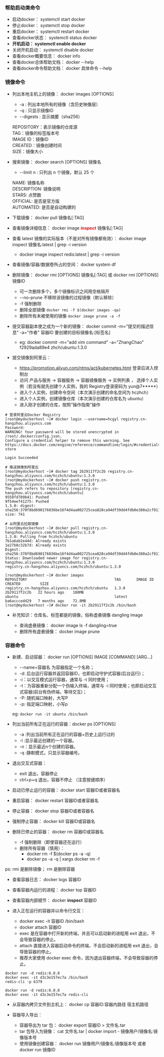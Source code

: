 ### 帮助启动类命令
* 启动docker： systemctl start docker
* 停止docker： systemctl stop docker
* 重启docker： systemctl restart docker
* 查看docker状态： systemctl status docker
* **开机启动： systemctl enable docker**
* 关闭开机启动： systemctl disable docker
* 查看docker概要信息： docker info
* 查看docker总体帮助文档： docker --help
* 查看docker命令帮助文档： docker 具体命令 --help

### 镜像命令
* 列出本地主机上的镜像： docker images [OPTIONS]
  + -a : 列出本地所有的镜像（含历史映像层）
  + -q : 只显示镜像ID
  + --digests : 显示摘要（sha256）

  REPOSITORY：表示镜像的仓库源  
  TAG：镜像的标签版本号  
  IMAGE ID：镜像ID  
  CREATED：镜像创建时间  
  SIZE：镜像大小


* 搜索镜像： docker search [OPTIONS] 镜像名
  + --limit n : 只列出 n 个镜像，默认 25 个

  NAME: 镜像名称  
  DESCRIPTION: 镜像说明  
  STARS: 点赞数  
  OFFICIAL: 是否是官方版  
  AUTOMATED: 是否是自动构建的


* 下载镜像： docker pull 镜像名[:TAG]


* 查看镜像详细信息： docker image <font color="#FF0000"> **inspect** </font> 镜像名[:TAG]


* 查看 latest 镜像的实际版本（不是对所有镜像都有效）： docker image inspect 镜像名:latest | grep -i version
  + docker image inspect redis:latest | grep -i version


* 查看镜像/容器/数据卷所占的空间： docker system df


* 删除镜像： docker rmi [OPTIONS] 镜像名[:TAG]  或  docker rmi [OPTIONS] 镜像ID
  + 可一次删除多个，多个镜像标识之间用空格隔开
  + --no-prune 不移除该镜像的过程镜像（默认移除）
  + -f 强制删除
  + 删除全部镜像 `docker rmi -f $(docker images -qa)`
  + 删除所有未被使用的镜像 `docker image prune -a -f`


* 提交容器副本使之成为一个新的镜像： docker commit -m="提交的描述信息" -a="作者" 容器ID 要创建的目标镜像名:[标签名]
  + eg: docker commit -m="add vim command" -a="ZhangChao" f2929ada89e4 zhch/ubuntu:1.3.0


* 提交镜像到阿里云： 
  + https://promotion.aliyun.com/ntms/act/kubernetes.html  登录后进入控制台
  + 访问 产品与服务 -> 容器服务 -> 容器镜像服务 -> 实例列表 ， 选择个人实例（若没有就先创建个人实例，我的 Registry登录密码为 yun@7*****）
  + 进入个人实例，创建命令空间（本次演示创建的命名空间为 hczhch）
  + 进入个人实例，创建镜像仓库（本次演示创建的仓库名为 ubuntu）
  + 进入刚才创建的仓库，按照“操作指南”操作
  
```shell
# 登录阿里云Docker Registry
[root@mydockerhost ~]# docker login --username=hcgyl registry.cn-hangzhou.aliyuncs.com
Password: 
WARNING! Your password will be stored unencrypted in /root/.docker/config.json.
Configure a credential helper to remove this warning. See
https://docs.docker.com/engine/reference/commandline/login/#credentials-store

Login Succeeded

# 推送镜像到阿里云
[root@mydockerhost ~]# docker tag 2b29117f2c2b registry.cn-hangzhou.aliyuncs.com/hczhch/ubuntu:1.3.0
[root@mydockerhost ~]# docker push registry.cn-hangzhou.aliyuncs.com/hczhch/ubuntu:1.3.0
The push refers to repository [registry.cn-hangzhou.aliyuncs.com/hczhch/ubuntu]
9558fd789b41: Pushed 
9f54eef41275: Pushed 
1.3.0: digest: sha256:370f8bd690176036be16f4d4aa002725cea828ca94df39dd4fdb0e380a2cf911 size: 741

# 从阿里云拉取镜像
[root@mydockerhost ~]# docker pull registry.cn-hangzhou.aliyuncs.com/hczhch/ubuntu:1.3.0
1.3.0: Pulling from hczhch/ubuntu
7b1a6ab2e44d: Already exists 
1e27b8c32b7d: Already exists 
Digest: sha256:370f8bd690176036be16f4d4aa002725cea828ca94df39dd4fdb0e380a2cf911
Status: Downloaded newer image for registry.cn-hangzhou.aliyuncs.com/hczhch/ubuntu:1.3.0
registry.cn-hangzhou.aliyuncs.com/hczhch/ubuntu:1.3.0

[root@mydockerhost ~]# docker images
REPOSITORY                                        TAG       IMAGE ID       CREATED         SIZE
registry.cn-hangzhou.aliyuncs.com/hczhch/ubuntu   1.3.0     2b29117f2c2b   22 hours ago    180MB
ubuntu                                            latest    ba6acccedd29   7 months ago    72.8MB
[root@mydockerhost ~]# docker run -it 2b29117f2c2b /bin/bash
```


* 补充知识：仓库名、标签都是<none>的镜像，俗称虚悬镜像 dangling image
  + 查询虚悬镜像： docker image ls -f dangling=true
  + 删除所有虚悬镜像： docker image prune


### 容器命令
* 新建、启动容器： docker run [OPTIONS] IMAGE [COMMAND] [ARG...]
  + --name=容器名 为容器指定一个名称；
  + -d: 后台运行容器并返回容器ID，也即启动守护式容器(后台运行)；
  + -i：以交互模式运行容器，通常与 -t 同时使用；
  + -t：为容器重新分配一个伪输入终端，通常与 -i 同时使用；也即启动交互式容器(前台有伪终端，等待交互)；
  + -P: 随机端口映射，大写P
  + -p: 指定端口映射，小写p

  eg: `docker run -it ubuntu /bin/bash`


* 列出当前所有正在运行的容器：docker ps [OPTIONS]
  + -a :列出当前所有正在运行的容器+历史上运行过的
  + -l :显示最近创建的一个容器。
  + -n：显示最近n个创建的容器。
  + -q :静默模式，只显示容器编号。


* 退出交互式容器：
  + exit 退出，容器停止
  + ctrl+p+q 退出，容器不停止 （注意按键顺序）


* 启动已停止运行的容器： docker start 容器ID或者容器名


* 重启容器： docker restart 容器ID或者容器名


* 停止容器： docker stop 容器ID或者容器名


* 强制停止容器： docker kill 容器ID或容器名


* 删除已停止的容器： docker rm 容器ID或容器名
  + -f 强制删除（即使容器还在运行）
  + 删除所有容器（慎用）：
    + docker rm -f $(docker ps -a -q)
    + docker ps -a -q | xargs docker rm -f  

ps: rmi 是删除镜像； rm 是删除容器


* 查看容器日志： docker logs 容器ID


* 查看容器内运行的进程： docker top 容器ID


* 查看容器内部细节： docker **inspect** 容器ID


* 进入正在运行的容器并以命令行交互：
  + docker exec -it 容器ID /bin/bash
  + docker attach 容器ID
  + exec 是在容器中打开新的终端，并且可以启动新的进程用 exit 退出，不会导致容器的停止。
  + attach 直接进入容器启动命令的终端，不会启动新的进程用 exit 退出，会导致容器的停止。
  + 推荐大家使用 docker exec 命令，因为退出容器终端，不会导致容器的停止。

```shell
docker run -d redis:6.0.8
docker exec -it d3c3e157ec7a /bin/bash
redis-cli -p 6379
````
```shell
docker run -d redis:6.0.8
docker exec -it d3c3e157ec7a redis-cli
````


* 从容器内拷贝文件到主机上： docker cp 容器ID:容器内路径 宿主机路径


* 容器导入导出：
  + 容器导出为 tar 包： docker export 容器ID > 文件名.tar
  + tar 包导入为镜像： cat 文件名.tar | docker import - 镜像用户/镜像名:镜像版本号
  + 使用镜像创建容器： docker run 镜像用户/镜像名:镜像版本号  或者 docker run 镜像ID


